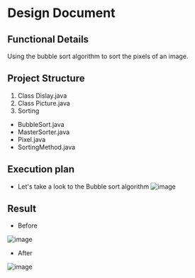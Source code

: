 # Design Document
## Functional Details 
Using the bubble sort algorithm to sort the pixels of an image.
## Project Structure
1. Class Dislay.java
2. Class Picture.java
3. Sorting 
- BubbleSort.java
- MasterSorter.java
- Pixel.java
- SortingMethod.java
## Execution plan
- Let's take a look to the Bubble sort algorithm
![image](https://user-images.githubusercontent.com/85243027/120709314-5f376780-c4c5-11eb-9d0b-f071c50edfe1.png)

## Result
- Before
 
![image](https://user-images.githubusercontent.com/85243027/120708780-ae30cd00-c4c4-11eb-80e0-162bd35eca19.png)
- After

![image](https://user-images.githubusercontent.com/85243027/120708988-f819b300-c4c4-11eb-8b2c-94b5f29ff37a.png)

